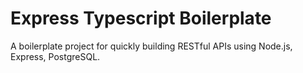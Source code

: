 # Express Typescript Boilerplate

A boilerplate project for quickly building RESTful APIs using Node.js, Express, PostgreSQL.